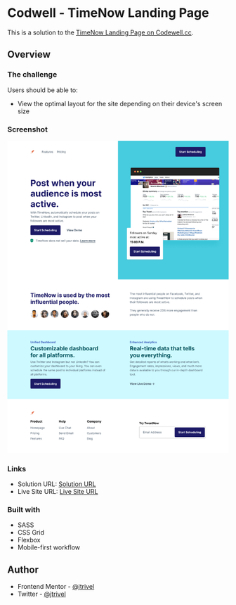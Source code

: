 # Codwell - TimeNow Landing Page

This is a solution to the [TimeNow Landing Page on Codewell.cc](https://www.codewell.cc/challenges/timenow-landing-page--608d9a7d747bad001532bd70).

## Overview

### The challenge

Users should be able to:

- View the optimal layout for the site depending on their device's screen size

### Screenshot

![Design preview for the TimeNow Landing Page challenge](./design/desktopview.png)

### Links

- Solution URL: [Solution URL](https://www.codewell.cc/challenges/fiber-landing-page--608a7e639691700015db16d1)
- Live Site URL: [Live Site URL](https://codwell-timenow-landing-page-challenge.netlify.app/)

### Built with
- SASS
- CSS Grid
- Flexbox
- Mobile-first workflow

## Author
- Frontend Mentor - [@jtrivel](https://www.frontendmentor.io/profile/jtrivel)
- Twitter - [@jtrivel](https://www.twitter.com/jtrivel)

